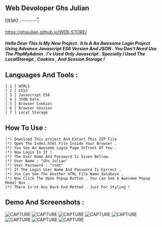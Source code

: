 ## Web Devoloper Ghs Julian


DEMO : -------👇

https://ghsjulian.github.io/WEB-STORE/




 ##### Hello Dear This Is My New Project . It Is A An Awesome Login Project Using Advance Javascript ES6 Version And JSON . You Don't Need Use The PhpMyAdmin . I'v Used Only Javascript . Specially I Used The LocalStorage , Cookies , And Session Storage !
 
 ## Languages And Tools :
 ```
 [ 1 ] HTML5 
 [ 2 ] CSS3
 [ 3 ] Javascript ES6
 [ 4 ] JSON Data
 [ 5 ] Browser Cookies
 [ 6 ] Browser Session
 [ 7 ] Local Storage
 ```
## How To Use :
```
(*) Download This project And Extact This ZIP File 
(*) Open The Index.html File Inside Your Browser .
(*) You See An Awesome Login Page Infront Of You .
(*) Now Login In It !
(*) The User Name And Password Is Given Bellow.
(*) User Name : "Ghs Julian"
(*) User Password : "root"
(*) If The Login User Name And Password Is Correct .
(*) You Can See The Another HTML File Name database .
(*) Now Click The Open Popup Button , You Can See A Awesome Popup Modal Box .
(*) There Is'nt Any Back End Method . Just For Styling !
```
## Demo And Screenshots : 
![CAPTURE](images/S1.png)
![CAPTURE](images/S2.png)
![CAPTURE](images/S3.png)
![CAPTURE](images/S4.png)
![CAPTURE](images/S5.png)
![CAPTURE](images/S6.png)
![CAPTURE](images/S7.png)
![CAPTURE](images/S8.png)


